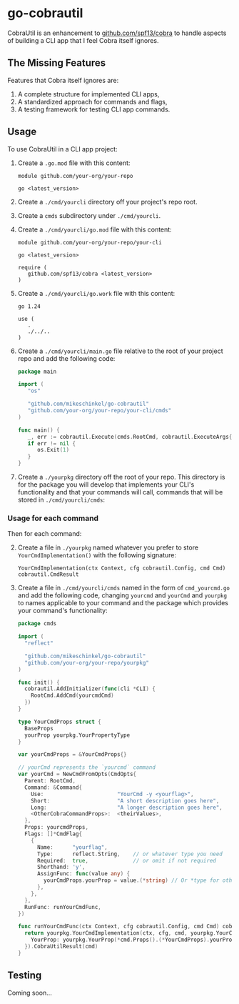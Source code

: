 # go-cobrautil

CobraUtil is an enhancement to [github.com/spf13/cobra](https://github.com/spf13/cobra) to handle aspects of building a CLI app that I feel Cobra itself ignores.  


## The Missing Features

Features that Cobra itself ignores are:

1. A complete structure for implemented CLI apps,
2. A standardized approach for commands and flags, 
3. A testing framework for testing CLI app commands.

## Usage

To use CobraUtil in a CLI app project:

1. Create a `.go.mod` file with this content:
   ```
   module github.com/your-org/your-repo

   go <latest_version>
   ```
2. Create a `./cmd/yourcli` directory off your project's repo root.

3. Create a `cmds` subdirectory under `./cmd/yourcli`.

4. Create a `./cmd/yourcli/go.mod` file with this content:
   ```
   module github.com/your-org/your-repo/your-cli

   go <latest_version>

   require (
      github.com/spf13/cobra <latest_version>
   )
   ```
5. Create a `./cmd/yourcli/go.work` file with this content:
   ```
   go 1.24
   
   use (
      .
      ./../..
   )
   ```   
6. Create a `./cmd/yourcli/main.go` file relative to the root of your project repo and add the following code:

   ```go
   package main
   
   import (
      "os"
   
      "github.com/mikeschinkel/go-cobrautil"
      "github.com/your-org/your-repo/your-cli/cmds"
   )
   
   func main() {
      _, err := cobrautil.Execute(cmds.RootCmd, cobrautil.ExecuteArgs{})
      if err != nil {
         os.Exit(1)
      }
   }
   
   ```
   
7. Create a `./yourpkg` directory off the root of your repo. This directory is for the package you will develop that implements your CLI's functionality and that your commands will call, commands that will be stored in `./cmd/yourcli/cmds`:

### Usage for each command
Then for each command:

2. Create a file in `./yourpkg` named whatever you prefer to store `YourCmdImplementation()` with the following signature:
   ```
   YourCmdImplementation(ctx Context, cfg cobrautil.Config, cmd Cmd) cobrautil.CmdResult
   ```
2. Create a file in `./cmd/yourcli/cmds` named in the form of `cmd_yourcmd.go` and add the following code, changing `yourcmd` and `yourCmd` and `yourpkg` to names applicable to your command and the package which provides your command's functionality:   
   ```go
   package cmds
   
   import (
     "reflect"
   
     "github.com/mikeschinkel/go-cobrautil"
     "github.com/your-org/your-repo/yourpkg"
   )
   
   func init() {
     cobrautil.AddInitializer(func(cli *CLI) {
       RootCmd.AddCmd(yourcmdCmd)
     })
   }
   
   type YourCmdProps struct {
     BaseProps
     yourProp yourpkg.YourPropertyType
   }
   
   var yourCmdProps = &YourCmdProps{}
   
   // yourCmd represents the `yourcmd` command
   var yourCmd = NewCmdFromOpts(CmdOpts{
     Parent: RootCmd,
     Command: &Command{
       Use:                       "YourCmd -y <yourflag>",
       Short:                     "A short description goes here",
       Long:                      "A longer description goes here",
       <OtherCobraCommandProps>:  <theirValues>,
     },
     Props: yourcmdProps,
     Flags: []*CmdFlag{
       {
         Name:      "yourflag",
         Type:      reflect.String,    // or whatever type you need
         Required:  true,              // or omit if not required
         Shorthand: 'y',
         AssignFunc: func(value any) {
           yourCmdProps.yourProp = value.(*string) // Or *type for other types
         },
       },
     },
     RunFunc: runYourCmdFunc,
   })
   
   func runYourCmdFunc(ctx Context, cfg cobrautil.Config, cmd Cmd) cobrautil.CmdResult {
     return yourpkg.YourCmdImplementation(ctx, cfg, cmd, yourpkg.YourCmdArgs{
       YourProp: yourpkg.YourProp(*cmd.Props().(*YourCmdProps).yourProp),
     }).CobraUtilResult(cmd)
   }
   ```

## Testing
Coming soon...